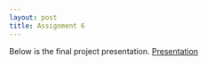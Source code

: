 ```yaml
---
layout: post
title: Assignment 6
---
```

Below is the final project presentation.
[Presentation](http://jhoertt.github.io/jbarreto11/task-6-be-presentable)